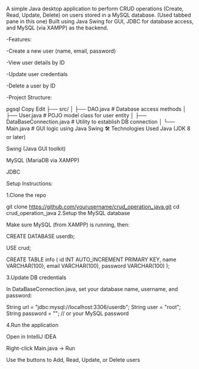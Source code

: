 A simple Java desktop application to perform CRUD operations (Create, Read, Update, Delete) on users stored in a MySQL database. 
(Used tabbed pane in this one)
Built using Java Swing for GUI, JDBC for database access, and MySQL (via XAMPP) as the backend.

-Features:

  -Create a new user (name, email, password)

  -View user details by ID

  -Update user credentials

  -Delete a user by ID

-Project Structure:

pgsql
Copy
Edit
├── src/
│   ├── DAO.java               # Database access methods
│   ├── User.java              # POJO model class for user entity
│   ├── DataBaseConnection.java # Utility to establish DB connection
│   └── Main.java              # GUI logic using Java Swing
🛠️ Technologies Used
Java (JDK 8 or later)

Swing (Java GUI toolkit)

MySQL (MariaDB via XAMPP)

JDBC

Setup Instructions:

1.Clone the repo

git clone https://github.com/yourusername/crud_operation_java.git
cd crud_operation_java
2.Setup the MySQL database

Make sure MySQL (from XAMPP) is running, then:

CREATE DATABASE userdb;

USE crud;

CREATE TABLE info (
  id INT AUTO_INCREMENT PRIMARY KEY,
  name VARCHAR(100),
  email VARCHAR(100),
  password VARCHAR(100)
);

3.Update DB credentials

In DataBaseConnection.java, set your database name, username, and password:

String url = "jdbc:mysql://localhost:3306/userdb";
String user = "root";
String password = ""; // or your MySQL password

4.Run the application

Open in IntelliJ IDEA

Right-click Main.java → Run

Use the buttons to Add, Read, Update, or Delete users

